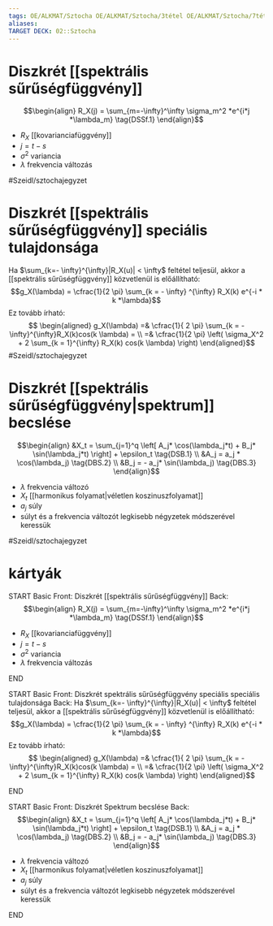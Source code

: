 ```yaml
---
tags: OE/ALKMAT/Sztocha OE/ALKMAT/Sztocha/3tétel OE/ALKMAT/Sztocha/7tétel 
aliases:
TARGET DECK: 02::Sztocha
---
```


# Diszkrét [[spektrális sűrűségfüggvény]]
$$\begin{align}
	R_X(j) = \sum_{m=-\infty}^\infty \sigma_m^2 *e^{i*j *\lambda_m} \tag{DSSf.1}
\end{align}$$
- $R_X$ [[kovarianciafüggvény]]
- $j = t-s$
- $\sigma^2$ variancia
- $\lambda$ frekvencia változás

#Szeidl/sztochajegyzet 

# Diszkrét [[spektrális sűrűségfüggvény]] speciális tulajdonsága
Ha $\sum_{k=- \infty}^{\infty}|R_X(u)| < \infty$ feltétel teljesül, akkor a [[spektrális sűrűségfüggvény]] közvetlenül is előállítható:
$$g_X(\lambda) = \cfrac{1}{2 \pi} \sum_{k = - \infty} ^{\infty} R_X(k) e^{-i * k *\lambda}$$
Ez tovább írható:
$$
\begin{aligned}
	g_X(\lambda) =& \cfrac{1}{ 2  \pi} \sum_{k = - \infty}^{\infty}R_X(k)cos(k \lambda) = \\
	=& \cfrac{1}{2 \pi} \left( \sigma_X^2 + 2 \sum_{k = 1}^{\infty} R_X(k) cos(k \lambda) \right)
\end{aligned}$$
#Szeidl/sztochajegyzet 

# Diszkrét [[spektrális sűrűségfüggvény|spektrum]] becslése
$$\begin{align}
	&X_t = \sum_{j=1}^q \left[ A_j* \cos(\lambda_j*t) + B_j* \sin(\lambda_j*t) \right] + \epsilon_t \tag{DSB.1} \\
	&A_j = a_j * \cos(\lambda_j) \tag{DBS.2} \\
	&B_j = - a_j* \sin(\lambda_j) \tag{DBS.3}
\end{align}$$
- $\lambda$ frekvencia változó
- $X_t$ [[harmonikus folyamat|véletlen koszinuszfolyamat]]
- $a_j$ súly
- súlyt és a frekvencia változót legkisebb négyzetek módszerével keressük

#Szeidl/sztochajegyzet 
# kártyák
START
Basic
Front:
Diszkrét [[spektrális sűrűségfüggvény]]
Back:
$$\begin{align}
	R_X(j) = \sum_{m=-\infty}^\infty \sigma_m^2 *e^{i*j *\lambda_m} \tag{DSSf.1}
\end{align}$$
- $R_X$ [[kovarianciafüggvény]]
- $j = t-s$
- $\sigma^2$ variancia
- $\lambda$ frekvencia változás
<!--ID: 1686165256542-->
END

START
Basic
Front:
Diszkrét spektrális sűrűségfüggvény speciális speciális tulajdonsága
Back:
Ha $\sum_{k=- \infty}^{\infty}|R_X(u)| < \infty$ feltétel teljesül, akkor a [[spektrális sűrűségfüggvény]] közvetlenül is előállítható:
$$g_X(\lambda) = \cfrac{1}{2 \pi} \sum_{k = - \infty} ^{\infty} R_X(k) e^{-i * k *\lambda}$$
Ez tovább írható:
$$
\begin{aligned}
	g_X(\lambda) =& \cfrac{1}{ 2  \pi} \sum_{k = - \infty}^{\infty}R_X(k)cos(k \lambda) = \\
	=& \cfrac{1}{2 \pi} \left( \sigma_X^2 + 2 \sum_{k = 1}^{\infty} R_X(k) cos(k \lambda) \right)
\end{aligned}$$
<!--ID: 1686165256551-->
END

START
Basic
Front:
Diszkrét Spektrum becslése
Back:
$$\begin{align}
	&X_t = \sum_{j=1}^q \left[ A_j* \cos(\lambda_j*t) + B_j* \sin(\lambda_j*t) \right] + \epsilon_t \tag{DSB.1} \\
	&A_j = a_j * \cos(\lambda_j) \tag{DBS.2} \\
	&B_j = - a_j* \sin(\lambda_j) \tag{DBS.3}
\end{align}$$
- $\lambda$ frekvencia változó
- $X_t$ [[harmonikus folyamat|véletlen koszinuszfolyamat]]
- $a_j$ súly
- súlyt és a frekvencia változót legkisebb négyzetek módszerével keressük
<!--ID: 1686251428037-->
END